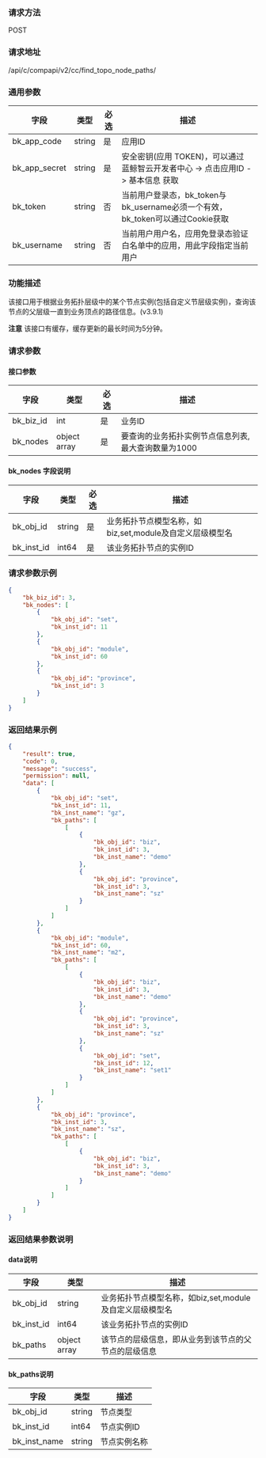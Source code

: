 
### 请求方法

POST


### 请求地址

/api/c/compapi/v2/cc/find_topo_node_paths/


### 通用参数

| 字段 | 类型 | 必选 |  描述 |
|-----------|------------|--------|------------|
| bk_app_code  |  string    | 是 | 应用ID     |
| bk_app_secret|  string    | 是 | 安全密钥(应用 TOKEN)，可以通过 蓝鲸智云开发者中心 -> 点击应用ID -> 基本信息 获取 |
| bk_token     |  string    | 否 | 当前用户登录态，bk_token与bk_username必须一个有效，bk_token可以通过Cookie获取 |
| bk_username  |  string    | 否 | 当前用户用户名，应用免登录态验证白名单中的应用，用此字段指定当前用户 |


### 功能描述

该接口用于根据业务拓扑层级中的某个节点实例(包括自定义节层级实例)，查询该节点的父层级一直到业务顶点的路径信息。(v3.9.1)

**注意**
该接口有缓存，缓存更新的最长时间为5分钟。

### 请求参数



#### 接口参数

| 字段      |  类型      | 必选   |  描述      |
|-----------|------------|--------|------------|
| bk_biz_id  | int  | 是     | 业务ID |
| bk_nodes  | object array  | 是     | 要查询的业务拓扑实例节点信息列表, 最大查询数量为1000 |


#### bk_nodes 字段说明

| 字段  | 类型   | 必选 | 描述                  |
| ----- | ------ | ---- | --------------------- |
| bk_obj_id | string    | 是   | 业务拓扑节点模型名称，如biz,set,module及自定义层级模型名       |
| bk_inst_id | int64    | 是   | 该业务拓扑节点的实例ID |

### 请求参数示例

```json
{
    "bk_biz_id": 3,
    "bk_nodes": [
        {
            "bk_obj_id": "set",
            "bk_inst_id": 11
        },
        {
            "bk_obj_id": "module",
            "bk_inst_id": 60
        },
        {
            "bk_obj_id": "province",
            "bk_inst_id": 3
        }
    ]
}
```

### 返回结果示例

```json
{
    "result": true,
    "code": 0,
    "message": "success",
    "permission": null,
    "data": [
        {
            "bk_obj_id": "set",
            "bk_inst_id": 11,
            "bk_inst_name": "gz",
            "bk_paths": [
                [
                    {
                        "bk_obj_id": "biz",
                        "bk_inst_id": 3,
                        "bk_inst_name": "demo"
                    },
                    {
                        "bk_obj_id": "province",
                        "bk_inst_id": 3,
                        "bk_inst_name": "sz"
                    }
                ]
            ]
        },
        {
            "bk_obj_id": "module",
            "bk_inst_id": 60,
            "bk_inst_name": "m2",
            "bk_paths": [
                [
                    {
                        "bk_obj_id": "biz",
                        "bk_inst_id": 3,
                        "bk_inst_name": "demo"
                    },
                    {
                        "bk_obj_id": "province",
                        "bk_inst_id": 3,
                        "bk_inst_name": "sz"
                    },
                    {
                        "bk_obj_id": "set",
                        "bk_inst_id": 12,
                        "bk_inst_name": "set1"
                    }
                ]
            ]
        },
        {
            "bk_obj_id": "province",
            "bk_inst_id": 3,
            "bk_inst_name": "sz",
            "bk_paths": [
                [
                    {
                        "bk_obj_id": "biz",
                        "bk_inst_id": 3,
                        "bk_inst_name": "demo"
                    }
                ]
            ]
        }
    ]
}
```

### 返回结果参数说明

#### data说明
| 字段      |  类型      |  描述      |
|-----------|------------|------------|
| bk_obj_id | string   | 业务拓扑节点模型名称，如biz,set,module及自定义层级模型名       |
| bk_inst_id | int64   | 该业务拓扑节点的实例ID |
| bk_paths | object array| 该节点的层级信息，即从业务到该节点的父节点的层级信息 |

#### bk_paths说明
| 字段      |  类型      |  描述      |
|-----------|------------|------------|
| bk_obj_id | string   | 节点类型       |
| bk_inst_id | int64   | 节点实例ID |
| bk_inst_name | string   | 节点实例名称 |